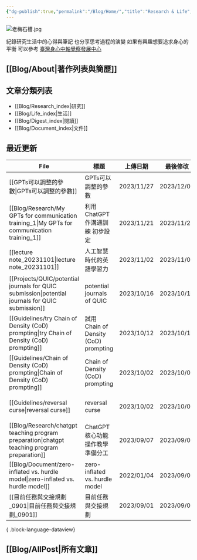 ```yaml
---
{"dg-publish":true,"permalink":"/Blog/Home/","title":"Research & Life","tags":["blog","gardenEntry","gardenEntry","gardenEntry","gardenEntry","gardenEntry"],"created":"2023-02-16","updated":"2023-03-01"}
---
```



![老梅石槽.jpg](/img/user/Blog/images/%E8%80%81%E6%A2%85%E7%9F%B3%E6%A7%BD.jpg)

紀錄研究生活中的心得與筆記
也分享思考過程的演變
如果有興趣想要追求身心的平衡
可以參考 [臺灣身心中軸覺察發展中心](https://bmaa.tw)

## [[Blog/About\|著作列表與簡歷]]

## 文章分類列表

- [[Blog/Research_index\|研究]]
- [[Blog/Life_index\|生活]]
- [[Blog/Digest_index\|閱讀]]
- [[Blog/Document_index\|文件]]

## 最近更新


<div class="transclusion internal-embed is-loaded"><div class="markdown-embed">





| File                                                                                                | 標題                                  | 上傳日期       | 最後修改       | 類別                                      |
| --------------------------------------------------------------------------------------------------- | ----------------------------------- | ---------- | ---------- | --------------------------------------- |
| [[GPTs可以調整的參數\|GPTs可以調整的參數]]                                                                     | GPTs可以調整的參數                         | 2023/11/27 | 2023/12/05 | <ul><li>blog</li><li>research</li></ul> |
| [[Blog/Research/My GPTs for communication training_1\|My GPTs for communication training_1]]     | 利用ChatGPT作溝通訓練 初步設定                 | 2023/11/21 | 2023/11/21 | <ul><li>blog</li><li>research</li></ul> |
| [[lecture note_20231101\|lecture note_20231101]]                                                 | 人工智慧時代的英語學習力                        | 2023/11/02 | 2023/11/07 | <ul><li>blog</li><li>note</li></ul>     |
| [[Projects/QUIC/potential journals for QUIC submission\|potential journals for QUIC submission]] | potential journals of QUIC          | 2023/10/16 | 2023/10/16 | <ul><li>project</li><li>note</li></ul>  |
| [[Guidelines/try Chain of Density (CoD) prompting\|try Chain of Density (CoD) prompting]]        | 試用 Chain of Density (CoD) prompting | 2023/10/12 | 2023/10/12 | <ul><li>blog</li><li>research</li></ul> |
| [[Guidelines/Chain of Density (CoD) prompting\|Chain of Density (CoD) prompting]]                | Chain of Density (CoD) prompting    | 2023/10/02 | 2023/10/02 | <ul><li>blog</li><li>note</li></ul>     |
| [[Guidelines/reversal curse\|reversal curse]]                                                    | reversal curse                      | 2023/10/02 | 2023/10/02 | <ul><li>blog</li><li>note</li></ul>     |
| [[Blog/Research/chatgpt teaching program preparation\|chatgpt teaching program preparation]]     | ChatGPT 核心功能操作教學準備分工                | 2023/09/07 | 2023/09/07 | <ul><li>blog</li><li>research</li></ul> |
| [[Blog/Document/zero-inflated vs. hurdle model\|zero-inflated vs. hurdle model]]                 | zero-inflated vs. hurdle model      | 2022/01/04 | 2023/09/06 | \-                                      |
| [[目前任務與交接規劃_0901\|目前任務與交接規劃_0901]]                                                               | 目前任務與交接規劃                           | 2023/09/01 | 2023/09/01 | <ul><li>blog</li></ul>                  |

{ .block-language-dataview}

</div></div>


## [[Blog/AllPost\|所有文章]]
